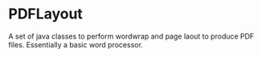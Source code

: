 # PDFLayout
A set of java classes to perform wordwrap and page laout to produce PDF files.  Essentially a basic word processor.
